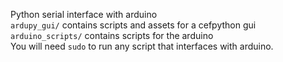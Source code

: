 Python serial interface with arduino  
`ardupy_gui/` contains scripts and assets for a cefpython gui  
`arduino_scripts/` contains scripts for the arduino  
You will need `sudo` to run any script that interfaces with arduino.
